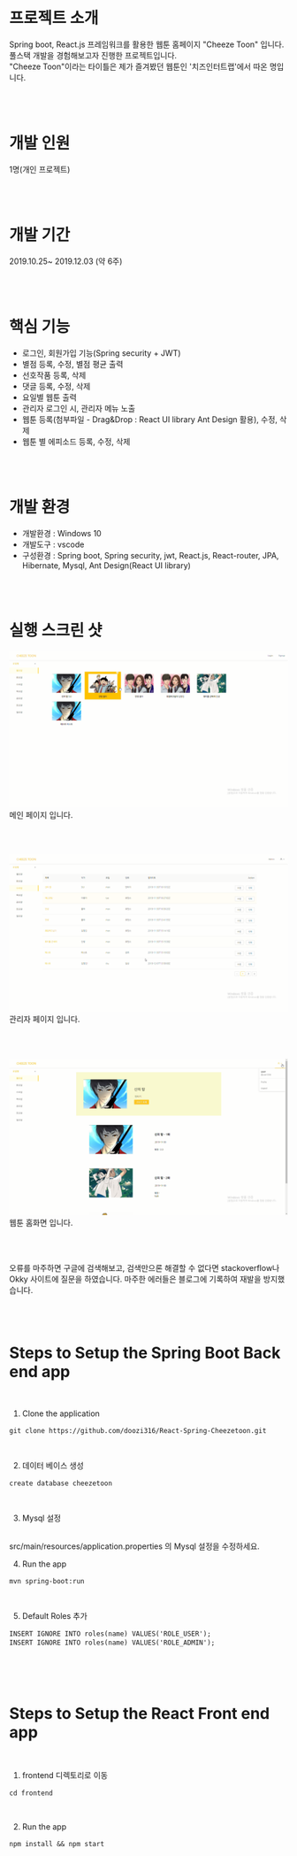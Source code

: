 # 프로젝트 소개
Spring boot, React.js 프레임워크를 활용한 웹툰 홈페이지 "Cheeze Toon" 입니다.<br/>
풀스택 개발을 경험해보고자 진행한 프로젝트입니다.<br/>
"Cheeze Toon"이라는 타이틀은 제가 즐겨봤던 웹툰인 '치즈인터트랩'에서 따온 명입니다.

<br/>
<br/>

# 개발 인원
1명(개인 프로젝트)

<br/>
<br/>

# 개발 기간
2019.10.25~ 2019.12.03 (약 6주)

<br/>
<br/>

# 핵심 기능
- 로그인, 회원가입 기능(Spring security + JWT)
- 별점 등록, 수정, 별점 평균 출력
- 선호작품 등록, 삭제
- 댓글 등록, 수정, 삭제
- 요일별 웹툰 출력
- 관리자 로그인 시, 관리자 메뉴 노출
- 웹툰 등록(첨부파일 - Drag&Drop : React UI library Ant Design 활용), 수정, 삭제
- 웹툰 별 에피소드 등록, 수정, 삭제

<br/>
<br/>

# 개발 환경
- 개발환경 : Windows 10
- 개발도구 : vscode
- 구성환경 : Spring boot, Spring security, jwt, React.js, React-router, JPA, Hibernate, Mysql, Ant Design(React UI library)

<br/>
<br/>

# 실행 스크린 샷

![](./메인화면.png)
메인 페이지 입니다.

<br/><br/>

![](./관리자페이지.png)
관리자 페이지 입니다.

<br/><br/>

![](./홈화면.png)
웹툰 홈화면 입니다.

<br/>
<br/>

오류를 마주하면 구글에 검색해보고, 검색만으론 해결할 수 없다면 stackoverflow나 Okky 사이트에 질문을 하였습니다.
마주한 에러들은 블로그에 기록하여 재발을 방지했습니다.

<br/>
<br/>

# Steps to Setup the Spring Boot Back end app
<br/>

1. Clone the application

```
git clone https://github.com/doozi316/React-Spring-Cheezetoon.git
```
<br/>

2. 데이터 베이스 생성

```
create database cheezetoon
```
<br/>

3. Mysql 설정
<br/>
src/main/resources/application.properties 의 Mysql 설정을 수정하세요.

<br/>

4. Run the app

```
mvn spring-boot:run
```
<br/>

5. Default Roles 추가

```
INSERT IGNORE INTO roles(name) VALUES('ROLE_USER');
INSERT IGNORE INTO roles(name) VALUES('ROLE_ADMIN');
```
<Br/>
<br/>
<br/>

# Steps to Setup the React Front end app

<Br/>

1. frontend 디렉토리로 이동

```
cd frontend
```
<br/>

2. Run the app
```
npm install && npm start
```
